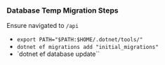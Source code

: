 ### Database Temp Migration Steps

Ensure navigated to `/api`

- `export PATH="$PATH:$HOME/.dotnet/tools/"`
- `dotnet ef migrations add "initial_migrations"`
- `dotnet ef database update``
